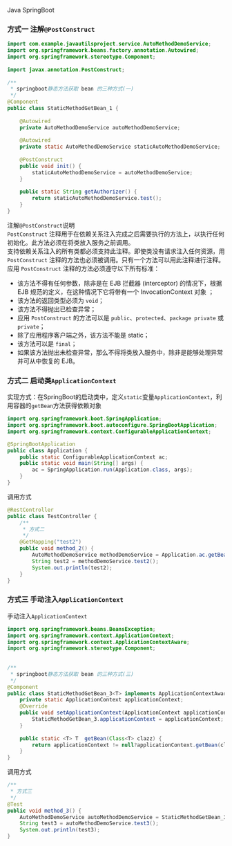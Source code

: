 Java SpringBoot
<a name="msZ5H"></a>
### 方式一  注解`@PostConstruct`
```java
import com.example.javautilsproject.service.AutoMethodDemoService;
import org.springframework.beans.factory.annotation.Autowired;
import org.springframework.stereotype.Component;
 
import javax.annotation.PostConstruct;
 
/**
 * springboot静态方法获取 bean 的三种方式(一)
 */
@Component
public class StaticMethodGetBean_1 {
 
    @Autowired
    private AutoMethodDemoService autoMethodDemoService;
 
    @Autowired
    private static AutoMethodDemoService staticAutoMethodDemoService;
 
    @PostConstruct
    public void init() {
        staticAutoMethodDemoService = autoMethodDemoService;
    }
 
    public static String getAuthorizer() {
        return staticAutoMethodDemoService.test();
    }
}
```
注解`@PostConstruct`说明<br />`PostConstruct` 注释用于在依赖关系注入完成之后需要执行的方法上，以执行任何初始化。此方法必须在将类放入服务之前调用。<br />支持依赖关系注入的所有类都必须支持此注释。即使类没有请求注入任何资源，用 `PostConstruct` 注释的方法也必须被调用。只有一个方法可以用此注释进行注释。<br />应用 `PostConstruct` 注释的方法必须遵守以下所有标准：

- 该方法不得有任何参数，除非是在 EJB 拦截器 (interceptor) 的情况下，根据 EJB 规范的定义，在这种情况下它将带有一个 InvocationContext 对象 ；
- 该方法的返回类型必须为 `void`；
- 该方法不得抛出已检查异常；
- 应用 `PostConstruct` 的方法可以是 `public`、`protected`、`package private` 或 `private`；
- 除了应用程序客户端之外，该方法不能是 static；
- 该方法可以是 `final`；
- 如果该方法抛出未检查异常，那么不得将类放入服务中，除非是能够处理异常并可从中恢复的 EJB。
<a name="mfoVu"></a>
### 方式二  启动类`ApplicationContext`
实现方式：在SpringBoot的启动类中，定义`static`变量`ApplicationContext`，利用容器的`getBean`方法获得依赖对象
```java
import org.springframework.boot.SpringApplication;
import org.springframework.boot.autoconfigure.SpringBootApplication;
import org.springframework.context.ConfigurableApplicationContext;

@SpringBootApplication
public class Application {
    public static ConfigurableApplicationContext ac;
    public static void main(String[] args) {
        ac = SpringApplication.run(Application.class, args);
    }
}
```
调用方式
```java
@RestController
public class TestController {
    /**
     * 方式二
     */
    @GetMapping("test2")
    public void method_2() {
        AutoMethodDemoService methodDemoService = Application.ac.getBean(AutoMethodDemoService.class);
        String test2 = methodDemoService.test2();
        System.out.println(test2);
    }
}
```
<a name="cD6kH"></a>
### 方式三 手动注入`ApplicationContext`
手动注入`ApplicationContext`
```java
import org.springframework.beans.BeansException;
import org.springframework.context.ApplicationContext;
import org.springframework.context.ApplicationContextAware;
import org.springframework.stereotype.Component;
 
 
/**
 * springboot静态方法获取 bean 的三种方式(三)
 */
@Component
public class StaticMethodGetBean_3<T> implements ApplicationContextAware {
    private static ApplicationContext applicationContext;
    @Override
    public void setApplicationContext(ApplicationContext applicationContext) throws BeansException {
        StaticMethodGetBean_3.applicationContext = applicationContext;
    }
 
    public static <T> T  getBean(Class<T> clazz) {
        return applicationContext != null?applicationContext.getBean(clazz):null;
    }
}
```
调用方式
```java
/**
 * 方式三
 */
@Test
public void method_3() {
    AutoMethodDemoService autoMethodDemoService = StaticMethodGetBean_3.getBean(AutoMethodDemoService.class);
    String test3 = autoMethodDemoService.test3();
    System.out.println(test3);
}
```
